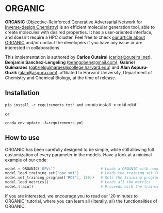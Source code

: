 # ORGANIC

**ORGANIC** ([Objective-Reinforced Generative Adversarial Network for Inverse-design Chemistry](https://chemrxiv.org/articles/ORGANIC_1_pdf/5309668)) is an efficient molecular generation tool, able to create molecules with desired properties. It has a user-oriented interface, and doesn't require a HPC cluster. Feel free to check [our article about ORGANIC](https://chemrxiv.org/articles/ORGANIC_1_pdf/5309668)  and/or contact the developers if you have any issue or are interested in collaborations.

This implementation is authored by **Carlos Outeiral** (carlos@outeiral.net), **Benjamin Sanchez-Lengeling** (beangoben@gmail.com), **Gabriel Guimaraes** (gabrielguimaraes@college.harvard.edu) and **Alan Aspuru-Guzik** (alan@aspuru.com), affiliated to Harvard University, Department of Chemistry and Chemical Biology, at the time of release.

## Installation
 
`pip install -r requirements.txt' and `conda install -c rdkit rdkit`

or 

`conda env update -f=requirements.yml` 

## How to use

ORGANIC has been carefully designed to be simple, while still allowing full customization of every parameter in the models. Have a look at a minimal example of our code:

```python
model = ORGANIC('OPVs')                     # Loads a ORGANIC with name 'OPVs'
model.load_training_set('opv.smi')          # Loads the training set (molecules encoded as SMILES)
model.set_training_program(['PCE'], [50])   # Sets the training program as 50 epochs with the PCE metric
model.load_metrics()                        # Loads all the metrics
model.train()                               # Proceeds with the training
```

If you are interested, we encourage you to read our '20 minutes to ORGANIC' tutorial, where you can learn all (literally, all) the functionalities of ORGANIC.

